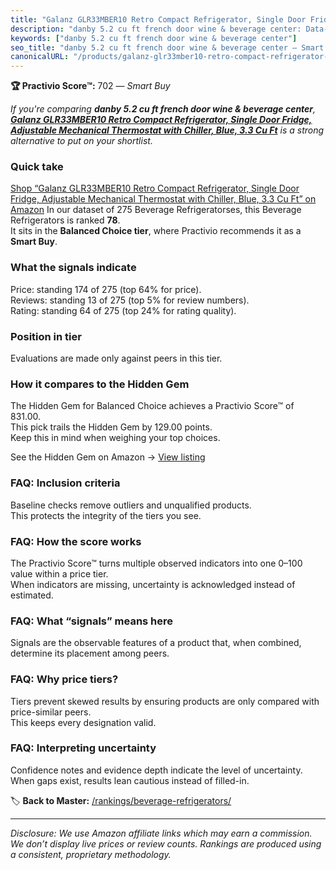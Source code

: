 ```yaml
---
title: "Galanz GLR33MBER10 Retro Compact Refrigerator, Single Door Fridge, Adjustable Mechanical Thermostat with Chiller, Blue, 3.3 Cu Ft"
description: "danby 5.2 cu ft french door wine & beverage center: Data-driven within Balanced Choice ranking using the Practivio Score™. Positioned by quality, value, demand…"
keywords: ["danby 5.2 cu ft french door wine & beverage center"]
seo_title: "danby 5.2 cu ft french door wine & beverage center — Smart Buy Balanced Choice (2025)"
canonicalURL: "/products/galanz-glr33mber10-retro-compact-refrigerator-single-door-fridge-adjustable-mechanical-thermostat-with-chiller-blue-33-cu-ft-B08BX515HP/"
---
```


**🏆 Practivio Score™:** 702 — _Smart Buy_


*If you're comparing **danby 5.2 cu ft french door wine & beverage center**, **[Galanz GLR33MBER10 Retro Compact Refrigerator, Single Door Fridge, Adjustable Mechanical Thermostat with Chiller, Blue, 3.3 Cu Ft](https://www.amazon.com/dp/B08BX515HP?tag=practivio-20)** is a strong alternative to put on your shortlist.*
### Quick take
[Shop “Galanz GLR33MBER10 Retro Compact Refrigerator, Single Door Fridge, Adjustable Mechanical Thermostat with Chiller, Blue, 3.3 Cu Ft” on Amazon](https://www.amazon.com/dp/B08BX515HP?tag=practivio-20)
In our dataset of 275 Beverage Refrigeratorses, this Beverage Refrigerators is ranked **78**.  
It sits in the **Balanced Choice tier**, where Practivio recommends it as a **Smart Buy**.

### What the signals indicate
Price: standing 174 of 275 (top 64% for price).  
Reviews: standing 13 of 275 (top 5% for review numbers).  
Rating: standing 64 of 275 (top 24% for rating quality).  

### Position in tier
Evaluations are made only against peers in this tier.

### How it compares to the Hidden Gem
The Hidden Gem for Balanced Choice achieves a Practivio Score™ of 831.00.  
This pick trails the Hidden Gem by 129.00 points.  
Keep this in mind when weighing your top choices.  

See the Hidden Gem on Amazon → [View listing](https://www.amazon.com/dp/B0786TJC33?tag=practivio-20)

### FAQ: Inclusion criteria
Baseline checks remove outliers and unqualified products.  
This protects the integrity of the tiers you see.

### FAQ: How the score works
The Practivio Score™ turns multiple observed indicators into one 0–100 value within a price tier.  
When indicators are missing, uncertainty is acknowledged instead of estimated.

### FAQ: What “signals” means here
Signals are the observable features of a product that, when combined, determine its placement among peers.

### FAQ: Why price tiers?
Tiers prevent skewed results by ensuring products are only compared with price-similar peers.  
This keeps every designation valid.

### FAQ: Interpreting uncertainty
Confidence notes and evidence depth indicate the level of uncertainty.  
When gaps exist, results lean cautious instead of filled-in.


🏷️ **Back to Master:** [/rankings/beverage-refrigerators/](/rankings/beverage-refrigerators/)

---
_Disclosure: We use Amazon affiliate links which may earn a commission. We don’t display live prices or review counts. Rankings are produced using a consistent, proprietary methodology._
